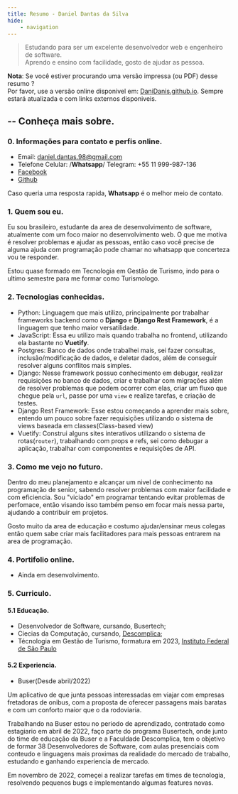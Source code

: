 ```yaml
---
title: Resumo - Daniel Dantas da Silva
hide:  
    - navigation
---
```


> Estudando para ser um excelente desenvolvedor web e engenheiro de software.<br>
> Aprendo e ensino com facilidade, gosto de ajudar as pessoa.

**Nota**: Se você estiver procurando uma versão impressa (ou PDF) desse resumo ?<br>
Por favor, use a versão online disponivel em: [DaniDanis.github.io](https://DaniDanis.github.io). Sempre estará atualizada e com links externos disponiveis.


## -- Conheça mais sobre.

### 0. Informações para contato e perfis online.

* Email: daniel.dantas.98@gmail.com
* Telefone Celular: /**Whatsapp**/ Telegram: +55 11 999-987-136
* [Facebook](https://www.facebook.com/daniel.dantas.18/)
* [Github](https://github.com/DaniDanis)

Caso queria uma resposta rapida, **Whatsapp** é o melhor meio de contato.

### 1. Quem sou eu.

Eu sou brasileiro, estudante da area de desenvolvimento de software, atualmente com um foco maior no desenvolvimento web.
O que me motiva é resolver problemas e ajudar as pessoas, então caso você precise de alguma ajuda com programação pode chamar no whatsapp que concerteza vou te responder.

Estou quase formado em Tecnologia em Gestão de Turismo, indo para o ultimo semestre para me formar como Turismologo.


### 2. Tecnologias conhecidas.

* Python: Linguagem que mais utilizo, principalmente por trabalhar frameworks backend como o **Django** e **Django Rest Framework**, é a linguagem que tenho maior versatilidade.
* JavaScript: Essa eu utilizo mais quando trabalha no frontend, utilizando ela bastante no **Vuetify**.
* Postgres: Banco de dados onde trabalhei mais, sei fazer consultas, inclusão/modificação de dados, e deletar dados, além de conseguir resolver alguns conflitos mais simples.
* Django: Nesse framework possuo conhecimento em debugar, realizar requisições no banco de dados, criar e trabalhar com migrações além de resolver problemas que podem ocorrer com elas, criar um fluxo que chegue pela `url`, passe por uma `view` e realize tarefas, e criação de testes.
* Django Rest Framework: Esse estou começando a aprender mais sobre, entendo um pouco sobre fazer requisições utilizando o sistema de views baseada em classes(Class-based view)
* Vuetify: Construi alguns sites interativos utilizando o sistema de rotas(`router`), trabalhando com props e refs, sei como debugar a aplicação, trabalhar com componentes e requisições de API.


### 3. Como me vejo no futuro.

Dentro do meu planejamento e alcançar um nivel de conhecimento na programação de senior, sabendo resolver problemas com maior facilidade e com eficiencia.
Sou "viciado" em programar tentando evitar problemas de perfomace, então visando isso também penso em focar mais nessa parte, ajudando a contribuir em projetos.

Gosto muito da area de educação e costumo ajudar/ensinar meus colegas então quem sabe criar mais facilitadores para mais pessoas entrarem na area de programação.


### 4. Portifolio online.

* Ainda em desenvolvimento.


### 5. Curriculo.

#### 5.1 Educação.

* Desenvolvedor de Software, cursando, Busertech;
* Ciecias da Computação, cursando, [Descomplica](https://descomplica.com.br/);
* Técnologia em Gestão de Turismo, formatura em 2023, [Instituto Federal de São Paulo](https://spo.ifsp.edu.br/)

#### 5.2 Experiencia.

* Buser(Desde abril/2022)

Um aplicativo de que junta pessoas interessadas em viajar com empresas fretadoras de onibus, com a proposta de oferecer passagens mais baratas e com um conforto maior que o da rodoviaria.

Trabalhando na Buser estou no periodo de aprendizado, contratado como estagiario em abril de 2022, faço parte do programa Busertech, onde junto do time de educação da Buser e a Faculdade Descomplica, tem o objetivo de formar 38 Desenvolvedores de Software, com aulas presenciais com conteudo e linguagens mais proximas da realidade do mercado de trabalho, estudando e ganhando experiencia de mercado.

Em novembro de 2022, começei a realizar tarefas em times de tecnologia, resolvendo pequenos bugs e implementando algumas features novas.



